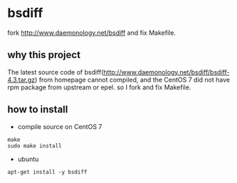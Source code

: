 # bsdiff
fork http://www.daemonology.net/bsdiff and fix Makefile. 

## why this project
The latest source code of bsdiff(http://www.daemonology.net/bsdiff/bsdiff-4.3.tar.gz) from homepage cannot compiled,
and the CentOS 7 did not have rpm package from upstream or epel.
so I fork and fix Makefile.

## how to install

+ compile source on CentOS 7
```
make
sudo make install 
```

+ ubuntu 
```
apt-get install -y bsdiff
```

